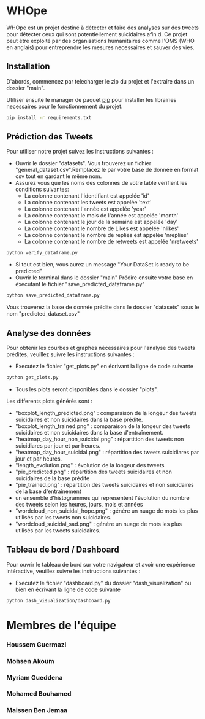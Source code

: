 # WHOpe

WHOpe est un projet destiné à détecter et faire des analyses sur des tweets pour détecter ceux qui sont potentiellement suicidaires afin d. Ce projet peut être exploité par des organisations humanitaires comme l'OMS (WHO en anglais) pour entreprendre les mesures necessaires et sauver des vies.

## Installation
D'abords, commencez par telecharger le zip du projet et l'extraire dans un dossier "main".

Utiliser ensuite le manager de paquet [pip](https://pip.pypa.io/en/stable/) pour installer les librairies necessaires pour le fonctionnement du projet.

```bash
pip install -r requirements.txt
```

## Prédiction des Tweets
Pour utiliser notre projet suivez les instructions suivantes : 
- Ouvrir le dossier "datasets". Vous trouverez un fichier "general_dataset.csv".Remplacez le par votre base de donnée en format csv tout en gardant le même nom.
- Assurez vous que les noms des colonnes de votre table verifient les conditions suivantes: 
    * La colonne contenant l'identifiant est appelée 'id'
    * La colonne contenant les tweets est appelée 'text'
    * La colonne contenant l'année est appelée 'year'
    * La colonne contenant le mois de l'année est appelée 'month'
    * La colonne contenant le jour de la semaine est appelée 'day'
    * La colonne contenant le nombre de Likes est appelée 'nlikes'
    * La colonne contenant le nombre de replies est appelée 'nreplies'
    * La colonne contenant le nombre de retweets est appelée 'nretweets'
```bash
python verify_dataframe.py
```
- Si tout est bien, vous aurez un message "Your DataSet is ready to be predicted"
- Ouvrir le terminal dans le dossier "main" Prédire ensuite votre base en éxecutant le fichier "save_predicted_dataframe.py"
```bash
python save_predicted_dataframe.py
```
Vous trouverez la base de donnée prédite dans le dossier "datasets" sous le nom "predicted_dataset.csv"
## Analyse des données
Pour obtenir les courbes et graphes nécessaires pour l'analyse des tweets prédites, veuillez suivre les instructions suivantes :
- Executez le fichier "get_plots.py" en écrivant la ligne de code suivante
```bash
python get_plots.py
```
- Tous les plots seront disponibles dans le dossier "plots".

Les differents plots générés sont :

- "boxplot_length_predicted.png" : comparaison de la longeur des tweets suicidaires et non suicidaires dans la base prédite.
- "boxplot_length_trained.png" : comparaison de la longeur des tweets suicidaires et non suicidaires dans la base d'entraînement.
- "heatmap_day_hour_non_suicidal.png" : répartition des tweets non suicidiares par jour et par heures.
- "heatmap_day_hour_suicidal.png" : répartition des tweets suicidiares par jour et par heures.
- "length_evolution.png" : évolution de la longeur des tweets
- "pie_predicted.png" : répartition des tweets suicidaires et non suicidaires de la base prédite
- "pie_trained.png" : répartition des tweets suicidaires et non suicidaires de la base d'entraînement
- un ensemble d'histogrammes qui representent l'évolution du nombre des tweets selon les heures, jours, mois et années
- "wordcloud_non_suicidal_hope.png" : génére un nuage de mots les plus utilisés par les tweets non suicidaires.
- "wordcloud_suicidal_sad.png" : génére un nuage de mots les plus utilisés par les tweets suicidaires.

## Tableau de bord / Dashboard
Pour ouvrir le tableau de bord sur votre navigateur et avoir une expérience intéractive, veuillez suivre les instructions suivantes :
- Executez le fichier "dashboard.py" du dossier "dash_visualization" ou bien en  écrivant la ligne de code suivante
```bash
python dash_visualization/dashboard.py
```

# Membres de l'équipe
### Houssem Guermazi
### Mohsen Akoum
### Myriam Gueddena
### Mohamed Bouhamed
### Maissen Ben Jemaa
